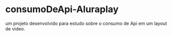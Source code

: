 # consumoDeApi-Aluraplay
um projeto desenvolvido para estudo sobre o consumo de Api em um layout de video.
